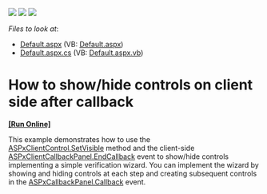 <!-- default badges list -->
![](https://img.shields.io/endpoint?url=https://codecentral.devexpress.com/api/v1/VersionRange/128566875/14.2.6%2B)
[![](https://img.shields.io/badge/Open_in_DevExpress_Support_Center-FF7200?style=flat-square&logo=DevExpress&logoColor=white)](https://supportcenter.devexpress.com/ticket/details/T228295)
[![](https://img.shields.io/badge/📖_How_to_use_DevExpress_Examples-e9f6fc?style=flat-square)](https://docs.devexpress.com/GeneralInformation/403183)
<!-- default badges end -->
<!-- default file list -->
*Files to look at*:

* [Default.aspx](./CS/Default.aspx) (VB: [Default.aspx](./VB/Default.aspx))
* [Default.aspx.cs](./CS/Default.aspx.cs) (VB: [Default.aspx.vb](./VB/Default.aspx.vb))
<!-- default file list end -->
# How to show/hide controls on client side after callback
<!-- run online -->
**[[Run Online]](https://codecentral.devexpress.com/t228295/)**
<!-- run online end -->


<p>This example demonstrates how to use the <a href="https://documentation.devexpress.com/#AspNet/DevExpressWebScriptsASPxClientControl_SetVisibletopic">ASPxClientControl.SetVisible</a> method and the client-side <a href="https://documentation.devexpress.com/#AspNet/DevExpressWebScriptsASPxClientCallbackPanel_EndCallbacktopic">ASPxClientCallbackPanel.EndCallback</a> event to show/hide controls implementing a simple verification wizard. You can implement the wizard by showing and hiding controls at each step and creating subsequent controls in the <a href="https://documentation.devexpress.com/#AspNet/DevExpressWebASPxCallbackPanel_Callbacktopic">ASPxCallbackPanel.Callback</a> event.</p>

<br/>


